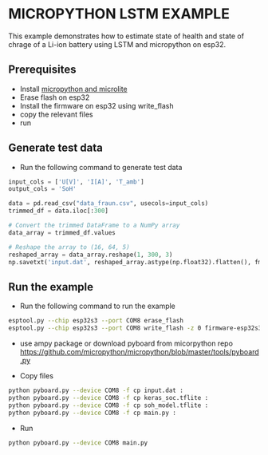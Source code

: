 # MICROPYTHON LSTM EXAMPLE

This example demonstrates how to estimate state of health and state of chrage of a Li-ion battery using LSTM and micropython on esp32.


## Prerequisites

- Install [micropython and microlite](https://github.com/adithyab94/tensorflow-micropython-examples)
- Erase flash on esp32 
- Install the firmware on esp32 using write_flash
- copy the relevant files
- run

## Generate test data

- Run the following command to generate test data
```python
input_cols = ['U[V]', 'I[A]', 'T_amb'] 
output_cols = 'SoH'

data = pd.read_csv("data_fraun.csv", usecols=input_cols)
trimmed_df = data.iloc[:300]

# Convert the trimmed DataFrame to a NumPy array
data_array = trimmed_df.values

# Reshape the array to (16, 64, 5)
reshaped_array = data_array.reshape(1, 300, 3)
np.savetxt('input.dat', reshaped_array.astype(np.float32).flatten(), fmt='%f')
```

## Run the example

- Run the following command to run the example
```bash
esptool.py --chip esp32s3 --port COM8 erase_flash
esptool.py --chip esp32s3 --port COM8 write_flash -z 0 firmware-esp32s3-cam.bin
```

- use ampy package or download pyboard from micorpython repo
https://github.com/micropython/micropython/blob/master/tools/pyboard.py

- Copy files
```bash
python pyboard.py --device COM8 -f cp input.dat :
python pyboard.py --device COM8 -f cp keras_soc.tflite :
python pyboard.py --device COM8 -f cp soh_model.tflite :
python pyboard.py --device COM8 -f cp main.py :
```

- Run

```bash
python pyboard.py --device COM8 main.py
```

